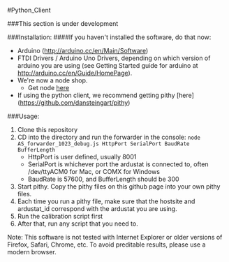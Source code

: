 #Python_Client

###This section is under development

###Installation:
####If you haven't installed the software, do that now:
- Arduino (http://arduino.cc/en/Main/Software)
- FTDI Drivers / Arduino Uno Drivers, depending on which version of arduino you are using (see Getting Started guide for arduino at http://arduino.cc/en/Guide/HomePage).
- We're now a node shop.  
   - Get node [here](http://nodejs.org/)
- If using the python client, we recommend getting pithy [here] (https://github.com/dansteingart/pithy)

###Usage:
1. Clone this repository
2. CD into the directory and run the forwarder in the console:
    `node AS_forwarder_1023_debug.js HttpPort SerialPort BaudRate BufferLength`
    - HttpPort is user defined, usually 8001 
    - SerialPort is whichever port the ardustat is connected to, often /dev/ttyACM0 for Mac, or COMX for Windows
    - BaudRate is 57600, and BufferLength should be 300
3. Start pithy. Copy the pithy files on this github page into your own pithy files.
4. Each time you run a pithy file, make sure that the hostsite and ardustat_id correspond with the ardustat you are using.
5. Run the calibration script first
6. After that, run any script that you need to.


Note: This software is not tested with Internet Explorer or older versions of Firefox, Safari, Chrome, etc. To avoid preditable results, please use a modern browser.











